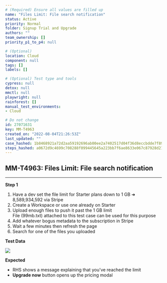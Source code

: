 ```yaml
---
# (Required) Ensure all values are filled up
name: "Files Limit: File search notification"
status: Active
priority: Normal
folder: Signup Trial and Upgrade
authors: ""
team_ownership: []
priority_p1_to_p4: null

# (Optional)
location: Cloud
component: null
tags: []
labels: []

# (Optional) Test type and tools
cypress: null
detox: null
mmctl: null
playwright: null
rainforest: []
manual_test_environments: 
- Cloud

# Do not change
id: 27071631
key: MM-T4963
created_on: "2022-08-04T21:26:53Z"
last_updated: ""
case_hashed: 1b8468921a72d2aa59192696ab00ee2a7402517d04f36d8eccbdde7f89389434f82e09396fb80ce5537c78979b3832b6
steps_hashed: a0672d9c4699c708288f099445645a223bb7f6ae8633e067c87928d21bbbcb09a6e3ef7169862fdf0c6b1db94117652b
---
```


<!-- (Auto-generated) Based on frontmatter's "key" and "name" -->

## MM-T4963: Files Limit: File search notification

---

**Step 1**

1. Have a dev set the file limit for Starter plans down to 1 GB ➜ 8,589,934,592 via Stripe
2. Create a Workspace or use one already on Starter
3. Upload enough files to push it past the 1 GB limit
   \
   File (99mb.txt) attached to this test case can be used for this purpose
4. Add whatever bogus metadata to the subscription in Stripe
5. Wait a few minutes then refresh the page
6. Search for one of the files you uploaded

**Test Data**

![](https://smartbear-tm4j-prod-us-west-2-attachment-rich-text.s3.us-west-2.amazonaws.com/embedded-f3277290f945470c4add5d21ef3dc7ca7b74388fc7152bfb6b99ae58c66a95a8-1659650493766-Screen+Shot+2022-08-04+at+6.01.29+PM.png)

**Expected**

- RHS shows a message explaining that you've reached the limit
- **Upgrade now** button opens up the pricing modal
